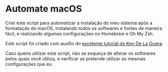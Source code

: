 # Automate macOS

Criei este script para automatizar a instalação do meu sistema após a formatação do macOS, instalando todos os softwares e fontes de maneira fácil, e realizando algumas configurações no Homebrew e Oh My Zsh.

Este script foi criado com auxílio do [excelente tutorial do Ken De La Guera](https://towardsdatascience.com/everything-you-need-to-know-to-automate-osx-5ab205c54205).

Caso queira utilizar este script, não se esqueça de alterar os softwares pelos quais você utiliza, e verificar se pretende utilizar as mesmas configurações que eu.